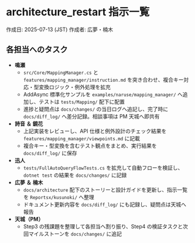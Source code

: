 # architecture_restart 指示一覧
作成日: 2025-07-13 (JST)
作成者: 広夢・楠木

## 各担当へのタスク
- **鳴瀬**
  - `src/Core/MappingManager.cs` と `features/mapping_manager/instruction.md` を突き合わせ、複合キー対応・型変換ロジック・例外処理を拡充
  - AddAsync 標準化サンプルを `examples/naruse/mapping_manager/` へ追加し、テストは `tests/Mapping/` 配下に配置
  - 進捗と疑問点は `docs/changes/` の当日ログへ追記し、完了時に `docs/diff_log/` へ差分記録。相談事項は PM 天城へ即共有
- **詩音 ＆ 鏡花**
  - 上記実装をレビューし、API 仕様と例外設計のチェック結果を `features/mapping_manager/viewpoints.md` に記載
  - 複合キー・型変換を含むテスト観点をまとめ、実行結果を `docs/diff_log/` に保存
- **迅人**
  - `tests/FullAutoQueryFlowTests.cs` を拡充して自動フローを検証し、`dotnet test` の結果を `docs/changes/` に記録
- **広夢 ＆ 楠木**
  - `docs/architecture` 配下のストーリーと設計ガイドを更新し、指示一覧を `Reportsx/kusunoki/` へ整理
  - ドキュメント更新内容を `docs/diff_log/` にも記録し、疑問点は天城へ報告
- **天城（PM）**
  - Step3 の残課題を整理して各担当へ割り振り、Step4 の検証タスクと次回マイルストーンを `docs/changes/` に追記
